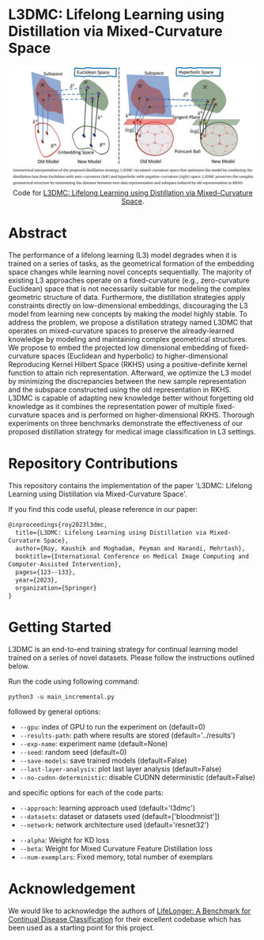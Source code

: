# L3DMC: Lifelong Learning using Distillation via Mixed-Curvature Space

<p align="center" style="text-align: center;">
    <img src="figures/l3dmc.png"/>
    Code for <a style='ext-align: center;' href="https://link.springer.com/chapter/10.1007/978-3-031-43895-0_12">L3DMC: Lifelong Learning using Distillation via Mixed-Curvature Space</a>.
</p>


# Abstract
The performance of a lifelong learning (L3) model degrades when it is trained on a series of tasks, as the geometrical formation of the embedding space changes while learning novel concepts sequentially. The majority of existing L3 approaches operate on a fixed-curvature (e.g., zero-curvature Euclidean) space that is not necessarily suitable for modeling the complex geometric structure of data. Furthermore, the distillation strategies apply constraints directly on low-dimensional embeddings, discouraging the L3 model from learning new concepts by making the model highly stable. To address the problem, we propose a distillation strategy named L3DMC that operates on mixed-curvature spaces to preserve the already-learned knowledge by modeling and maintaining complex geometrical structures. We propose to embed the projected low dimensional embedding of fixed-curvature spaces (Euclidean and hyperbolic) to higher-dimensional Reproducing Kernel Hilbert Space (RKHS) using a positive-definite kernel function to attain rich representation. Afterward, we optimize the L3 model by minimizing the discrepancies between the new sample representation and the subspace constructed using the old representation in RKHS. L3DMC is capable of adapting new knowledge better without forgetting old knowledge as it combines the representation power of multiple fixed-curvature spaces and is performed on higher-dimensional RKHS. Thorough experiments on three benchmarks demonstrate the effectiveness of our proposed distillation strategy for medical image classification in L3 settings. 


# Repository Contributions

This repository contains the implementation of the paper 'L3DMC: Lifelong Learning using Distillation via Mixed-Curvature Space'. 

If you find this code useful, please reference in our paper:

```
@inproceedings{roy2023l3dmc,
  title={L3DMC: Lifelong Learning using Distillation via Mixed-Curvature Space},
  author={Roy, Kaushik and Moghadam, Peyman and Harandi, Mehrtash},
  booktitle={International Conference on Medical Image Computing and Computer-Assisted Intervention},
  pages={123--133},
  year={2023},
  organization={Springer}
}
```

# Getting Started

L3DMC is an end-to-end training strategy for continual learning model trained on a series of novel datasets. Please follow the instructions outlined below.


Run the code using following command:
```
python3 -u main_incremental.py
```

followed by general options:

* `--gpu`: index of GPU to run the experiment on (default=0)
* `--results-path`: path where results are stored (default='../results')
* `--exp-name`: experiment name (default=None)
* `--seed`: random seed (default=0)
* `--save-models`: save trained models (default=False)
* `--last-layer-analysis`: plot last layer analysis (default=False)
* `--no-cudnn-deterministic`: disable CUDNN deterministic (default=False)

and specific options for each of the code parts:
  
* `--approach`: learning approach used (default='l3dmc') 
* `--datasets`: dataset or datasets used (default=['bloodmnist'])
* `--network`: network architecture used (default='resnet32')
<!-- * `--log`: loggers used (default='disk') -->

* `--alpha`: Weight for KD loss
* `--beta`: Weight for Mixed Curvature Feature Distillation loss
* `--num-exemplars`: Fixed memory, total number of exemplars


# Acknowledgement
We would like to acknowledge the authors of [LifeLonger: A Benchmark for Continual Disease Classification](https://github.com/mmderakhshani/LifeLonger) for their excellent codebase which has been used as a starting point for this project.
